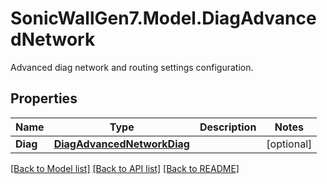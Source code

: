 # SonicWallGen7.Model.DiagAdvancedNetwork
Advanced diag network and routing settings configuration.

## Properties

Name | Type | Description | Notes
------------ | ------------- | ------------- | -------------
**Diag** | [**DiagAdvancedNetworkDiag**](DiagAdvancedNetworkDiag.md) |  | [optional] 

[[Back to Model list]](../README.md#documentation-for-models) [[Back to API list]](../README.md#documentation-for-api-endpoints) [[Back to README]](../README.md)

